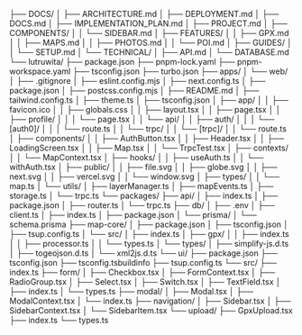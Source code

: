 ├── DOCS/
│   ├── ARCHITECTURE.md
│   ├── DEPLOYMENT.md
│   ├── DOCS.md
│   ├── IMPLEMENTATION_PLAN.md
│   ├── PROJECT.md
│   ├── COMPONENTS/
│   │   └── SIDEBAR.md
│   ├── FEATURES/
│   │   ├── GPX.md
│   │   ├── MAPS.md
│   │   ├── PHOTOS.md
│   │   └── POI.md
│   ├── GUIDES/
│   │   └── SETUP.md
│   └── TECHNICAL/
│       ├── API.md
│       └── DATABASE.md
└── lutruwita/
    ├── package.json
    ├── pnpm-lock.yaml
    ├── pnpm-workspace.yaml
    ├── tsconfig.json
    ├── turbo.json
    ├── apps/
    │   └── web/
    │       ├── .gitignore
    │       ├── eslint.config.mjs
    │       ├── next.config.ts
    │       ├── package.json
    │       ├── postcss.config.mjs
    │       ├── README.md
    │       ├── tailwind.config.ts
    │       ├── theme.ts
    │       ├── tsconfig.json
    │       ├── app/
    │       │   ├── favicon.ico
    │       │   ├── globals.css
    │       │   ├── layout.tsx
    │       │   ├── page.tsx
    │       │   ├── profile/
    │       │   │   └── page.tsx
    │       │   └── api/
    │       │       ├── auth/
    │       │       │   └── [auth0]/
    │       │       │       └── route.ts
    │       │       └── trpc/
    │       │           └── [trpc]/
    │       │               └── route.ts
    │       ├── components/
    │       │   ├── AuthButton.tsx
    │       │   ├── Header.tsx
    │       │   ├── LoadingScreen.tsx
    │       │   ├── Map.tsx
    │       │   └── TrpcTest.tsx
    │       ├── contexts/
    │       │   └── MapContext.tsx
    │       ├── hooks/
    │       │   ├── useAuth.ts
    │       │   └── withAuth.tsx
    │       ├── public/
    │       │   ├── file.svg
    │       │   ├── globe.svg
    │       │   ├── next.svg
    │       │   ├── vercel.svg
    │       │   └── window.svg
    │       ├── types/
    │       │   └── map.ts
    │       └── utils/
    │           ├── layerManager.ts
    │           ├── mapEvents.ts
    │           ├── storage.ts
    │           └── trpc.ts
    └── packages/
        ├── api/
        │   ├── index.ts
        │   ├── package.json
        │   ├── router.ts
        │   └── trpc.ts
        ├── db/
        │   ├── .env
        │   ├── client.ts
        │   ├── index.ts
        │   ├── package.json
        │   └── prisma/
        │       └── schema.prisma
        ├── map-core/
        │   ├── package.json
        │   ├── tsconfig.json
        │   ├── tsup.config.ts
        │   └── src/
        │       ├── index.ts
        │       ├── gpx/
        │       │   ├── index.ts
        │       │   ├── processor.ts
        │       │   └── types.ts
        │       └── types/
        │           ├── simplify-js.d.ts
        │           ├── togeojson.d.ts
        │           └── xml2js.d.ts
        └── ui/
            ├── package.json
            ├── tsconfig.json
            ├── tsconfig.tsbuildinfo
            ├── tsup.config.ts
            └── src/
                ├── index.ts
                ├── form/
                │   ├── Checkbox.tsx
                │   ├── FormContext.tsx
                │   ├── RadioGroup.tsx
                │   ├── Select.tsx
                │   ├── Switch.tsx
                │   ├── TextField.tsx
                │   ├── index.ts
                │   └── types.ts
                ├── modal/
                │   ├── Modal.tsx
                │   ├── ModalContext.tsx
                │   └── index.ts
                ├── navigation/
                │   ├── Sidebar.tsx
                │   ├── SidebarContext.tsx
                │   └── SidebarItem.tsx
                └── upload/
                    ├── GpxUpload.tsx
                    ├── index.ts
                    └── types.ts

